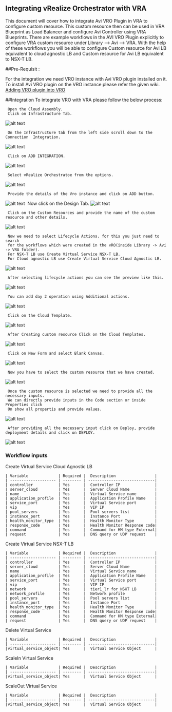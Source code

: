 ## Integrating vRealize Orchestrator with VRA
   This document will cover how to integrate Avi VRO Plugin in VRA to configure custom resource. This custom resource then can be used in VRA Blueprint as Load Balancer and configure Avi Controller using VRA Blueprints. 
There are example workflows in the AVI VRO Plugin explicitly to configure VRA custom resource under Library --> Avi --> VRA. With the help of these workflows you will be able to configure Custom resource for Avi LB equivalent to cloud agnostic LB and Custom resource for Avi LB equivalent to NSX-T LB.         
     
  ##Pre-Requisit :
   
   For the integration we need VRO instance with Avi VRO plugin installed on it.
   To install Avi VRO plugin on the VRO instance please refer the given wiki.
   [Adding VRO plugin into VRO](https://github.com/avinetworks/avi-vrealize-orchestrator-plugin/blob/master/README.md)
    
   ##Integration
   To integrate VRO with VRA please follow the below process:
     
     Open the Cloud Assembly.
     Click on Infrastructure Tab.
   ![alt text](./images/cloud_assembly.png)
   
     On the Infrastructure tab from the left side scroll down to the Connection  Integration. 
   ![alt text](./images/integration.png)
    
     Click on ADD INTEGRATION.
   ![alt text](./images/new_integration.png)
    
     Select vRealize Orchestratoe from the options.
   ![alt text](./images/select_vro.png)
   
     Provide the details of the Vro instance and click on ADD button.
   
   ![alt text](./images/vro_details.png)
​
     Now click on the Design Tab.
   ![alt text](./images/design.png)
   
     Click on the Custom Resources and provide the name of the custom resource and other details.
   ![alt text](./images/new_custom_resource.png)
   
     Now we need to select Lifecycle Actions. for this you just need to search 
     for the workflows which were created in the vRO(inside Library -> Avi -> VRA folder).
     For NSX-T LB use Create Virtual Service NSX-T LB. 
     For Cloud agnostic LB use Create Virtual Service Cloud Agnostic LB.
   ![alt text](./images/lifecycle_workflows.png)
   
     After selecting lifecycle actions you can see the preview like this.
   ![alt text](./images/lifecycle_preview.png)
   
     You can add day 2 operation using Additional actions.
   ![alt text](./images/day_2_operations.png)
   
     Click on the Cloud Template.
   ![alt text](./images/cloud_template.png) 
   
     After Creating custom resource Click on the Cloud Templates.
   ![alt text](./images/new_blueprint.png)
   
     Click on New Form and select Blank Canvas.
   ![alt text](./images/blueprint_details.png)
   
     Now you have to select the custom resource that we have created. 
   ![alt text](./images/custom_resource_selection.png)
   
     Once the custom resource is selected we need to provide all the necessary inputs. 
     We can directly provide inputs in the Code section or inside Properties click 
     On show all propertis and provide values.
   ![alt text](./images/blueprint_inputs.png)
   
     After providing all the necessary input click on Deploy, provide deployment details and click on DEPLOY. 
   ![alt text](./images/deployment_details.png)
   
 ### Workflow inputs
    
   Create Virtual Service Cloud Agnostic LB
    
    | Variable             | Required |  Description                 |
    | -------------------- | -------- | -----------------------------|
    | controller           | Yes      |  Controller IP               |
    | server_cloud         | Yes      |  Server Cloud Name           | 
    | name                 | Yes      |  Virtual Service name        |
    | application_profile  | Yes      |  Application Profile Name    |
    | service_port         | Yes      |  Virtual Service port        |
    | vip                  | Yes      |  VIP IP                      |
    | pool_servers         | Yes      |  Pool servers list           |
    | instance_port        | Yes      |  Instance Port               |
    | health_monitor_type  | Yes      |  Health Monitor Type         |
    | response_code        | Yes      |  Health Monitor Response code|
    | command              | Yes      |  Command for HM type External|
    | request              | Yes      |  DNS query or UDP request    |
    
   Create Virtual Service NSX-T LB
     
     
    | Variable             | Required |  Description                 |
    | -------------------- | -------- | -----------------------------|
    | controller           | Yes      |  Controller IP               |
    | server_cloud         | Yes      |  Server Cloud Name           | 
    | name                 | Yes      |  Virtual Service name        |
    | application_profile  | Yes      |  Application Profile Name    |
    | service_port         | Yes      |  Virtual Service port        |
    | vip                  | Yes      |  VIP IP                      |
    | network              | Yes      |  tier1_lr for NSXT LB        |
    | network_profile      | Yes      |  Network profile             |
    | pool_servers         | Yes      |  Pool servers list           |
    | instance_port        | Yes      |  Instance Port               |
    | health_monitor_type  | Yes      |  Health Monitor Type         |
    | response_code        | Yes      |  Health Monitor Response code|
    | command              | Yes      |  Command for HM type External|
    | request              | Yes      |  DNS query or UDP request    |
    
    
   Delete Virtual Service
    
    | Variable             | Required |  Description                 |
    | -------------------- | -------- | -----------------------------|
    |virtual_service_object| Yes      |  Virtual Service Object      |      
        
   ScaleIn Virtual Service
   
    | Variable             | Required |  Description                 |
    | -------------------- | -------- | -----------------------------|
    |virtual_service_object| Yes      |  Virtual Service Object      |  
    
   ScaleOut Virtual Service
    
    | Variable             | Required |  Description                 |
    | -------------------- | -------- | -----------------------------|
    |virtual_service_object| Yes      |  Virtual Service Object      | 
   
   
```  
